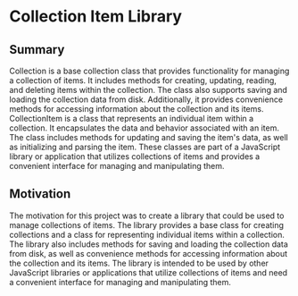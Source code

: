 # Collection Item Library

## Summary

Collection is a base collection class that provides functionality for managing a collection of items. It includes methods for creating, updating, reading, and deleting items within the collection. The class also supports saving and loading the collection data from disk. Additionally, it provides convenience methods for accessing information about the collection and its items. CollectionItem is a class that represents an individual item within a collection. It encapsulates the data and behavior associated with an item. The class includes methods for updating and saving the item's data, as well as initializing and parsing the item. These classes are part of a JavaScript library or application that utilizes collections of items and provides a convenient interface for managing and manipulating them.

## Motivation

The motivation for this project was to create a library that could be used to manage collections of items. The library provides a base class for creating collections and a class for representing individual items within a collection. The library also includes methods for saving and loading the collection data from disk, as well as convenience methods for accessing information about the collection and its items. The library is intended to be used by other JavaScript libraries or applications that utilize collections of items and need a convenient interface for managing and manipulating them.

